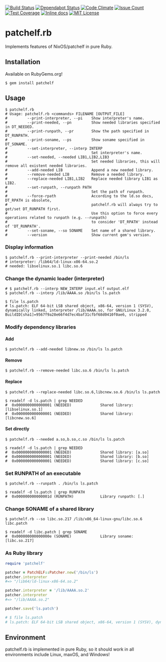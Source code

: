 [![Build Status](https://travis-ci.org/david942j/patchelf.rb.svg?branch=master)](https://travis-ci.org/david942j/patchelf.rb)
[![Dependabot Status](https://api.dependabot.com/badges/status?host=github&repo=david942j/patchelf.rb)](https://dependabot.com)
[![Code Climate](https://codeclimate.com/github/david942j/patchelf.rb/badges/gpa.svg)](https://codeclimate.com/github/david942j/patchelf.rb)
[![Issue Count](https://codeclimate.com/github/david942j/patchelf.rb/badges/issue_count.svg)](https://codeclimate.com/github/david942j/patchelf.rb)
[![Test Coverage](https://codeclimate.com/github/david942j/patchelf.rb/badges/coverage.svg)](https://codeclimate.com/github/david942j/patchelf.rb/coverage)
[![Inline docs](https://inch-ci.org/github/david942j/patchelf.rb.svg?branch=master)](https://inch-ci.org/github/david942j/patchelf.rb)
[![MIT License](https://img.shields.io/badge/license-MIT-blue.svg)](http://choosealicense.com/licenses/mit/)

# patchelf.rb

Implements features of NixOS/patchelf in pure Ruby.

## Installation

Available on RubyGems.org!
```
$ gem install patchelf
```

## Usage

```
$ patchelf.rb
# Usage: patchelf.rb <commands> FILENAME [OUTPUT_FILE]
#         --print-interpreter, --pi    Show interpreter's name.
#         --print-needed, --pn         Show needed libraries specified in DT_NEEDED.
#         --print-runpath, --pr        Show the path specified in DT_RUNPATH.
#         --print-soname, --ps         Show soname specified in DT_SONAME.
#         --set-interpreter, --interp INTERP
#                                      Set interpreter's name.
#         --set-needed, --needed LIB1,LIB2,LIB3
#                                      Set needed libraries, this will remove all existent needed libraries.
#         --add-needed LIB             Append a new needed library.
#         --remove-needed LIB          Remove a needed library.
#         --replace-needed LIB1,LIB2   Replace needed library LIB1 as LIB2.
#         --set-runpath, --runpath PATH
#                                      Set the path of runpath.
#         --force-rpath                According to the ld.so docs, DT_RPATH is obsolete,
#                                      patchelf.rb will always try to get/set DT_RUNPATH first.
#                                      Use this option to force every operations related to runpath (e.g. --runpath)
#                                      to consider 'DT_RPATH' instead of 'DT_RUNPATH'.
#         --set-soname, --so SONAME    Set name of a shared library.
#         --version                    Show current gem's version.

```

### Display information
```
$ patchelf.rb --print-interpreter --print-needed /bin/ls
# interpreter: /lib64/ld-linux-x86-64.so.2
# needed: libselinux.so.1 libc.so.6

```

### Change the dynamic loader (interpreter)
```
# $ patchelf.rb --interp NEW_INTERP input.elf output.elf
$ patchelf.rb --interp /lib/AAAA.so /bin/ls ls.patch

$ file ls.patch
# ls.patch: ELF 64-bit LSB shared object, x86-64, version 1 (SYSV), dynamically linked, interpreter /lib/AAAA.so, for GNU/Linux 3.2.0, BuildID[sha1]=9567f9a28e66f4d7ec4baf31cfbf68d0410f0ae6, stripped

```

### Modify dependency libraries

#### Add
```
$ patchelf.rb --add-needed libnew.so /bin/ls ls.patch
```

#### Remove
```
$ patchelf.rb --remove-needed libc.so.6 /bin/ls ls.patch
```

#### Replace
```
$ patchelf.rb --replace-needed libc.so.6,libcnew.so.6 /bin/ls ls.patch

$ readelf -d ls.patch | grep NEEDED
#  0x0000000000000001 (NEEDED)             Shared library: [libselinux.so.1]
#  0x0000000000000001 (NEEDED)             Shared library: [libcnew.so.6]

```

#### Set directly
```
$ patchelf.rb --needed a.so,b.so,c.so /bin/ls ls.patch

$ readelf -d ls.patch | grep NEEDED
#  0x0000000000000001 (NEEDED)             Shared library: [a.so]
#  0x0000000000000001 (NEEDED)             Shared library: [b.so]
#  0x0000000000000001 (NEEDED)             Shared library: [c.so]

```

### Set RUNPATH of an executable
```
$ patchelf.rb --runpath . /bin/ls ls.patch

$ readelf -d ls.patch | grep RUNPATH
#  0x000000000000001d (RUNPATH)            Library runpath: [.]

```

### Change SONAME of a shared library
```
$ patchelf.rb --so libc.so.217 /lib/x86_64-linux-gnu/libc.so.6 libc.patch

$ readelf -d libc.patch | grep SONAME
#  0x000000000000000e (SONAME)             Library soname: [libc.so.217]

```

### As Ruby library
```rb
require 'patchelf'

patcher = PatchELF::Patcher.new('/bin/ls')
patcher.interpreter
#=> "/lib64/ld-linux-x86-64.so.2"

patcher.interpreter = '/lib/AAAA.so.2'
patcher.interpreter
#=> "/lib/AAAA.so.2"

patcher.save('ls.patch')

# $ file ls.patch
# ls.patch: ELF 64-bit LSB shared object, x86-64, version 1 (SYSV), dynamically linked, interpreter /lib/AAAA.so.2, for GNU/Linux 3.2.0, BuildID[sha1]=9567f9a28e66f4d7ec4baf31cfbf68d0410f0ae6, stripped

```

## Environment

patchelf.rb is implemented in pure Ruby, so it should work in all environments include Linux, maxOS, and Windows!
